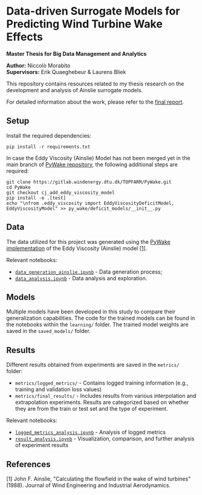 # Data-driven Surrogate Models for Predicting Wind Turbine Wake Effects
**Master Thesis for Big Data Management and Analytics**

**Author:** Niccolò Morabito  
**Supervisors:** Erik Quaeghebeur & Laurens Bliek

This repository contains resources related to my thesis research on the development and analysis of Ainslie surrogate models.

For detailed information about the work, please refer to the [final report](<Master Thesis - Report.pdf>).

## Setup
Install the required dependencies:

```
pip install -r requirements.txt
```

In case the Eddy Viscosity (Ainslie) Model has not been merged yet in the main branch of [PyWake repository](https://topfarm.pages.windenergy.dtu.dk/PyWake/), the following additional steps are required:

```
git clone https://gitlab.windenergy.dtu.dk/TOPFARM/PyWake.git
cd PyWake
git checkout cj_add_eddy_viscosity_model
pip install -e .[test]
echo "\nfrom .eddy_viscosity import EddyViscosityDeficitModel, EddyViscosityModel" >> py_wake/deficit_models/__init__.py
```

## Data
The data utilized for this project was generated using the [PyWake implementation](https://topfarm.pages.windenergy.dtu.dk/PyWake/) of the Eddy Viscosity (Ainslie) model [[1]](#1).

Relevant notebooks:
* [`data_generation_ainslie.ipynb`](data_generation_ainslie.ipynb) - Data generation process;
* [`data_analysis.ipynb`](data_analysis.ipynb) - Data analysis and exploration.

## Models
Multiple models have been developed in this study to compare their generalization capabilities. The code for the trained models can be found in the notebooks within the `learning/` folder. The trained model weights are saved in the `saved_models/` folder.

## Results
Different results obtained from experiments are saved in the `metrics/` folder:
* `metrics/logged_metrics/` - Contains logged training information (e.g., training and validation loss values)
* `metrics/final_results/` - Includes results from various interpolation and extrapolation experiments. Results are categorized based on whether they are from the train or test set and the type of experiment.

Relevant notebooks:
* [`logged_metrics_analysis.ipynb`](logged_metrics_analysis.ipynb) - Analysis of logged metrics
* [`result_analysis.ipynb`](result_analysis.ipynb) - Visualization, comparison, and further analysis of experiment results

## References
<a id="1">[1]</a> John F. Ainslie, "Calculating the flowfield in the wake of wind turbines" (1988). Journal of Wind Engineering and Industrial Aerodynamics.
